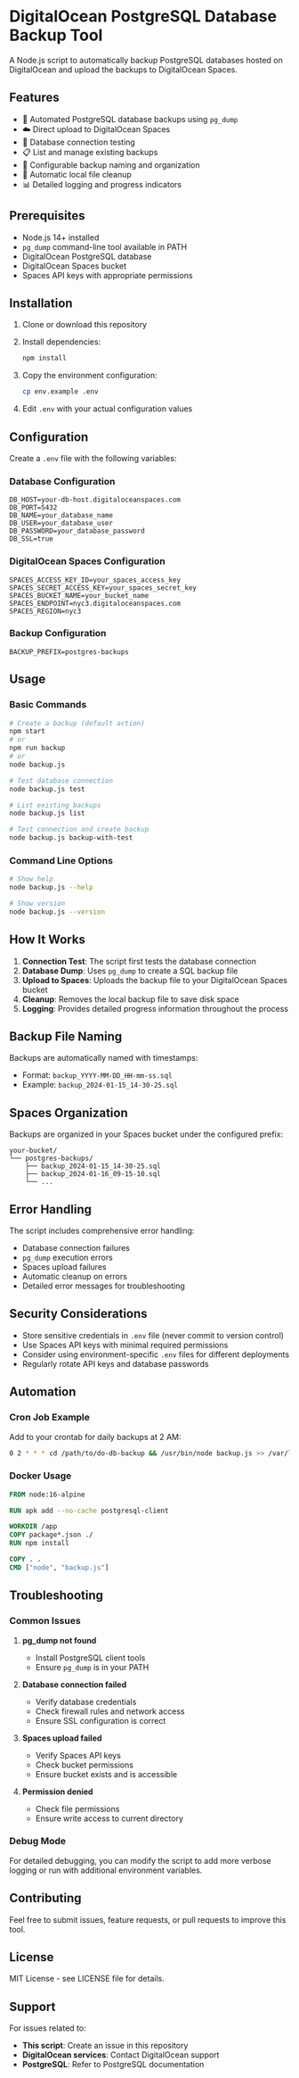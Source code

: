 # DigitalOcean PostgreSQL Database Backup Tool

A Node.js script to automatically backup PostgreSQL databases hosted on DigitalOcean and upload the backups to DigitalOcean Spaces.

## Features

- 🔄 Automated PostgreSQL database backups using `pg_dump`
- ☁️ Direct upload to DigitalOcean Spaces
- 🧪 Database connection testing
- 📋 List and manage existing backups
- 🎯 Configurable backup naming and organization
- 🧹 Automatic local file cleanup
- 📊 Detailed logging and progress indicators

## Prerequisites

- Node.js 14+ installed
- `pg_dump` command-line tool available in PATH
- DigitalOcean PostgreSQL database
- DigitalOcean Spaces bucket
- Spaces API keys with appropriate permissions

## Installation

1. Clone or download this repository
2. Install dependencies:

   ```bash
   npm install
   ```

3. Copy the environment configuration:

   ```bash
   cp env.example .env
   ```

4. Edit `.env` with your actual configuration values

## Configuration

Create a `.env` file with the following variables:

### Database Configuration

```env
DB_HOST=your-db-host.digitaloceanspaces.com
DB_PORT=5432
DB_NAME=your_database_name
DB_USER=your_database_user
DB_PASSWORD=your_database_password
DB_SSL=true
```

### DigitalOcean Spaces Configuration

```env
SPACES_ACCESS_KEY_ID=your_spaces_access_key
SPACES_SECRET_ACCESS_KEY=your_spaces_secret_key
SPACES_BUCKET_NAME=your_bucket_name
SPACES_ENDPOINT=nyc3.digitaloceanspaces.com
SPACES_REGION=nyc3
```

### Backup Configuration

```env
BACKUP_PREFIX=postgres-backups
```

## Usage

### Basic Commands

```bash
# Create a backup (default action)
npm start
# or
npm run backup
# or
node backup.js

# Test database connection
node backup.js test

# List existing backups
node backup.js list

# Test connection and create backup
node backup.js backup-with-test
```

### Command Line Options

```bash
# Show help
node backup.js --help

# Show version
node backup.js --version
```

## How It Works

1. **Connection Test**: The script first tests the database connection
2. **Database Dump**: Uses `pg_dump` to create a SQL backup file
3. **Upload to Spaces**: Uploads the backup file to your DigitalOcean Spaces bucket
4. **Cleanup**: Removes the local backup file to save disk space
5. **Logging**: Provides detailed progress information throughout the process

## Backup File Naming

Backups are automatically named with timestamps:

- Format: `backup_YYYY-MM-DD_HH-mm-ss.sql`
- Example: `backup_2024-01-15_14-30-25.sql`

## Spaces Organization

Backups are organized in your Spaces bucket under the configured prefix:

```
your-bucket/
└── postgres-backups/
    ├── backup_2024-01-15_14-30-25.sql
    ├── backup_2024-01-16_09-15-10.sql
    └── ...
```

## Error Handling

The script includes comprehensive error handling:

- Database connection failures
- `pg_dump` execution errors
- Spaces upload failures
- Automatic cleanup on errors
- Detailed error messages for troubleshooting

## Security Considerations

- Store sensitive credentials in `.env` file (never commit to version control)
- Use Spaces API keys with minimal required permissions
- Consider using environment-specific `.env` files for different deployments
- Regularly rotate API keys and database passwords

## Automation

### Cron Job Example

Add to your crontab for daily backups at 2 AM:

```bash
0 2 * * * cd /path/to/do-db-backup && /usr/bin/node backup.js >> /var/log/db-backup.log 2>&1
```

### Docker Usage

```dockerfile
FROM node:16-alpine

RUN apk add --no-cache postgresql-client

WORKDIR /app
COPY package*.json ./
RUN npm install

COPY . .
CMD ["node", "backup.js"]
```

## Troubleshooting

### Common Issues

1. **pg_dump not found**

   - Install PostgreSQL client tools
   - Ensure `pg_dump` is in your PATH

2. **Database connection failed**

   - Verify database credentials
   - Check firewall rules and network access
   - Ensure SSL configuration is correct

3. **Spaces upload failed**

   - Verify Spaces API keys
   - Check bucket permissions
   - Ensure bucket exists and is accessible

4. **Permission denied**
   - Check file permissions
   - Ensure write access to current directory

### Debug Mode

For detailed debugging, you can modify the script to add more verbose logging or run with additional environment variables.

## Contributing

Feel free to submit issues, feature requests, or pull requests to improve this tool.

## License

MIT License - see LICENSE file for details.

## Support

For issues related to:

- **This script**: Create an issue in this repository
- **DigitalOcean services**: Contact DigitalOcean support
- **PostgreSQL**: Refer to PostgreSQL documentation
